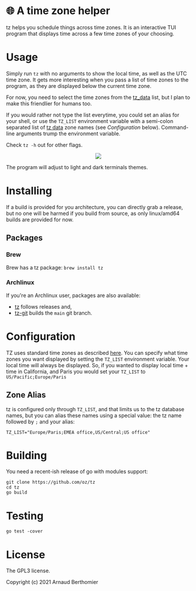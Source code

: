 # 🌐 A time zone helper

tz helps you schedule things across time zones. It is an interactive TUI
program that displays time across a few time zones of your choosing.


# Usage

Simply run `tz` with no arguments to show the local time, as well as the
UTC time zone. It gets more interesting when you pass a list of time
zones to the program, as they are displayed below the current time zone.

For now, you need to select the time zones from the [tz_data][tzdata]
list, but I plan to make this friendlier for humans too.

If you would rather not type the list everytime, you could set an alias
for your shell, or use the `TZ_LIST` environment variable with a
semi-colon separated list of [tz data][tzdata] zone names (see
*Configuration* below). Command-line arguments trump the environment
variable.

Check `tz -h` out for other flags.

<p align="center">
<img align="center" src="./docs/tz.png" />
</p>

The program will adjust to light and dark terminals themes.

[tzdata]: https://en.wikipedia.org/wiki/List_of_tz_database_time_zones


# Installing

If a build is provided for you architecture, you can directly grab a
release, but no one will be harmed if you build from source, as only
linux/amd64 builds are provided for now.

## Packages

### Brew

Brew has a tz package: `brew install tz`

### Archlinux

If you're an Archlinux user, packages are also available:

  - [tz][tz-arch] follows releases and,
  - [tz-git][tz-arch-git] builds the `main` git branch.

[tz-arch]: https://aur.archlinux.org/packages/tz
[tz-arch-git]: https://aur.archlinux.org/packages/tz-git


# Configuration

TZ uses standard time zones as described
[here](https://en.wikipedia.org/wiki/List_of_tz_database_time_zones).
You can specify what time zones you want displayed by setting the
`TZ_LIST` environment variable. Your local time will always be
displayed. So, if you wanted to display local time + time in
California, and Paris you would set your `TZ_LIST` to
`US/Pacific;Europe/Paris`

## Zone Alias

tz is configured only through `TZ_LIST`, and that limits us to the tz
database names, but you can alias these names using a special value: the
tz name followed by `;` and your alias:

`TZ_LIST="Europe/Paris;EMEA office,US/Central;US office"`

# Building

You need a recent-ish release of go with modules support:

```
git clone https://github.com/oz/tz
cd tz
go build
```


# Testing

```
go test -cover
```


# License

The GPL3 license.

Copyright (c) 2021 Arnaud Berthomier
